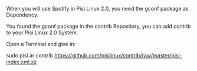 When you  will use Spotify in Pisi Linux 2.0, you need the gconf package as Dependency.

You found the gconf package in the contrib Repository, you can add contrib to your Pisi Linux 2.0 System.


Open a Terminal and give in:

sudo pisi ar contrib https://github.com/pisilinux/contrib/raw/master/pisi-index.xml.xz
